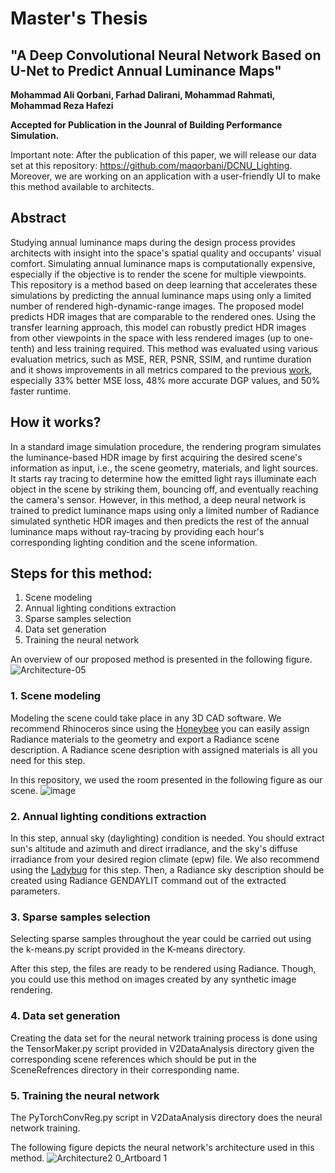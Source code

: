 # Master's Thesis
## "A Deep Convolutional Neural Network Based on U-Net to Predict Annual Luminance Maps"

**Mohammad Ali Qorbani, Farhad Dalirani, Mohammad Rahmati, Mohammad Reza Hafezi**

**Accepted for Publication in the Jounral of Building Performance Simulation.**

Important note: After the publication of this paper, we will release our data set at this repository: https://github.com/maqorbani/DCNU_Lighting. Moreover, we are working on an application with a user-friendly UI to make this method available to architects.

## Abstract

Studying annual luminance maps during the design process provides architects with insight into the space's spatial quality and occupants' visual comfort. Simulating annual luminance maps is computationally expensive, especially if the objective is to render the scene for multiple viewpoints. This repository is a method based on deep learning that accelerates these simulations by predicting the annual luminance maps using only a limited number of rendered high-dynamic-range images. The proposed model predicts HDR images that are comparable to the rendered ones. Using the transfer learning approach, this model can robustly predict HDR images from other viewpoints in the space with less rendered images (up to one-tenth) and less training required. This method was evaluated using various evaluation metrics, such as MSE, RER, PSNR, SSIM, and runtime duration and it shows improvements in all metrics compared to the previous [work](https://arxiv.org/abs/2009.09928), especially 33% better MSE loss, 48% more accurate DGP values, and 50% faster runtime.

## How it works?

In a standard image simulation procedure, the rendering program simulates the luminance-based HDR image by first acquiring the desired scene's information as input, i.e., the scene geometry, materials, and light sources. It starts ray tracing to determine how the emitted light rays illuminate each object in the scene by striking them, bouncing off, and eventually reaching the camera's sensor. However, in this method, a deep neural network is trained to predict luminance maps using only a limited number of Radiance simulated synthetic HDR images and then predicts the rest of the annual luminance maps without ray-tracing by providing each hour's corresponding lighting condition and the scene information.

## Steps for this method:
1.	Scene modeling
2.	Annual lighting conditions extraction
3.	Sparse samples selection
4.	Data set generation
5.	Training the neural network

An overview of our proposed method is presented in the following figure.
![Architecture-05](https://user-images.githubusercontent.com/47574645/140614071-b022bf5c-920e-4b72-b90a-8154f1703805.png)

### 1. Scene modeling

Modeling the scene could take place in any 3D CAD software. We recommend Rhinoceros since using the [Honeybee](https://www.ladybug.tools/honeybee.html) you can easily assign Radiance materials to the geometry and export a Radiance scene description. A Radiance scene desription with assigned materials is all you need for this step.

In this repository, we used the room presented in the following figure as our scene.
![image](https://user-images.githubusercontent.com/47574645/140609425-d34c3422-d81b-4032-a18d-8736af509391.png)


### 2.	Annual lighting conditions extraction

In this step, annual sky (daylighting) condition is needed. You should extract sun's altitude and azimuth and direct irradiance, and the sky's diffuse irradiance from your desired region climate (epw) file. We also recommend using the [Ladybug](https://www.ladybug.tools/honeybee.html) for this step. Then, a Radiance sky description should be created using Radiance GENDAYLIT command out of the extracted parameters.

### 3.	Sparse samples selection
Selecting sparse samples throughout the year could be carried out using the k-means.py script provided in the K-means directory.

After this step, the files are ready to be rendered using Radiance. Though, you could use this method on images created by any synthetic image rendering.

### 4.	Data set generation
Creating the data set for the neural network training process is done using the TensorMaker.py script provided in V2DataAnalysis directory given the corresponding scene references which should be put in the SceneRefrences directory in their corresponding name. 

### 5.	Training the neural network
The PyTorchConvReg.py script in V2DataAnalysis directory does the neural network training.

The following figure depicts the neural network's architecture used in this method.
![Architecture2 0_Artboard 1](https://user-images.githubusercontent.com/47574645/140615136-cb565395-6cc1-47c7-9423-5fdab97caad5.png)
